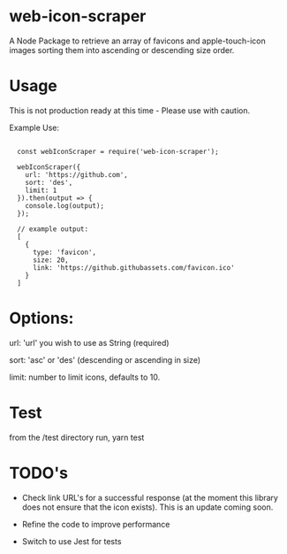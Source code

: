 # web-icon-scraper
A Node Package to retrieve an array of favicons and apple-touch-icon images sorting them into ascending or descending size order.

# Usage
This is not production ready at this time - Please use with caution.

Example Use:

````

  const webIconScraper = require('web-icon-scraper');

  webIconScraper({
    url: 'https://github.com',
    sort: 'des',
    limit: 1
  }).then(output => {
    console.log(output);
  });

  // example output:
  [
    {
      type: 'favicon',
      size: 20,
      link: 'https://github.githubassets.com/favicon.ico'
    }
  ]
````

# Options:
url: 'url' you wish to use as String (required)

sort: 'asc' or 'des' (descending or ascending in size)

limit: number to limit icons, defaults to 10.

# Test
from the /test directory run, yarn test

# TODO's
- Check link URL's for a successful response (at the moment this library does not ensure that the icon exists). This is an update coming soon.

- Refine the code to improve performance

- Switch to use Jest for tests




